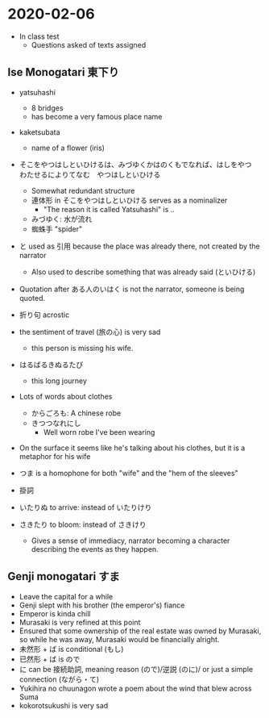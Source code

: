# 2020-02-06

* In class test
  * Questions asked of texts assigned

## Ise Monogatari 東下り

* yatsuhashi
  * 8 bridges
  * has become a very famous place name
* kaketsubata
  * name of a flower (iris)

* そこをやつはしといひけるは、みづゆくかはのくもでなれば、はしをやつ　わたせるによりてなむ　やつはしといひける
  * Somewhat redundant structure
  * 連体形 in そこをやつはしといひける serves as a nominalizer
    * "The reason it is called Yatsuhashi" is ..
  * みづゆく: 水が流れ
  * 蜘蛛手 "spider"
* と used as 引用 because the place was already there, not created by the narrator
  * Also used to describe something that was already said (といひける)
* Quotation after ある人のいはく is not the narrator, someone is being quoted.
* 折り句 acrostic
* the sentiment of travel (旅の心) is very sad
  * this person is missing his wife.
* はるばるきぬるたび
  * this long journey
* Lots of words about clothes
  * からごろも: A chinese robe
  * きつつなれにし
    * Well worn robe I've been wearing
* On the surface it seems like he's talking about his clothes, but it is a metaphor for his wife
* つま is a homophone for both "wife" and the "hem of the sleeves"
* 掛詞
* いたりぬ to arrive: instead of いたりけり
* さきたり to bloom: instead of さきけり
  * Gives a sense of immediacy, narrator becoming a character describing the events as they happen.

## Genji monogatari すま
* Leave the capital for a while
* Genji slept with his brother (the emperor's) fiance
* Emperor is kinda chill
* Murasaki is very refined at this point
* Ensured that some ownership of the real estate was owned by Murasaki, so while he was away, Murasaki would be financially alright.
* 未然形 + ば is conditional (もし)
* 已然形 + ば is ので
* に can be 接続助詞, meaning reason (ので)/逆説 (のに)/ or just a simple connection (ながら・て)
* Yukihira no chuunagon wrote a poem about the wind that blew across Suma
* kokorotsukushi is very sad